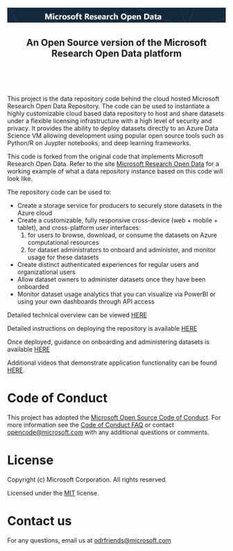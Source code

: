 ![MSROpenData_header](./docs/images/msropendata_header.png)
<H2 style="text-align: center;"> An Open Source version of the Microsoft Research Open Data platform </H2>

<br />
<br />
<br />

This project is the data repository code behind the cloud hosted Microsoft Research Open Data Repository. The code can be used to instantiate a highly customizable cloud based data repository to host and share datasets under a flexible licensing infrastructure with a high level of security and privacy. It provides the ability to deploy datasets directly to an Azure Data Science VM allowing development using popular open source tools such as Python/R on Juypter notebooks, and deep learning frameworks.

This code is forked from the original code that implements Microsoft Research Open Data. Refer to the site [Microsoft Research Open Data](https://msropendata.com) for a working
 example of what a data repository instance based on this code will look like. 

The repository code can be used to:
- Create a storage service for producers to securely store datasets in the Azure cloud
- Create a customizable, fully responsive cross-device (web + mobile + tablet), and cross-platform user interfaces: 
    1) for users to browse, download, or consume the datasets on Azure computational resources
    2) for dataset administrators to onboard and administer, and monitor usage for these datasets
- Create distinct authenticated experiences for regular users and organizational users 
- Allow dataset owners to administer datasets once they have been onboarded
- Monitor dataset usage analytics that you can visualize via PowerBI or using your own dashboards through API access



Detailed technical overview can be viewed [HERE](./docs/technical-overview.md)

Detailed instructions on deploying the repository is available [HERE](./docs/deployment.md)

Once deployed, guidance on onboarding and administering datasets is available [HERE](./docs/import-dataset.md)

Additional videos that demonstrate application functionality can be found [HERE](https://github.com/opendatacloud/opendatacloud/releases/tag/v1.0).

# Code of Conduct

This project has adopted the [Microsoft Open Source Code of Conduct](https://opensource.microsoft.com/codeofconduct/). For more information see the [Code of Conduct FAQ](https://opensource.microsoft.com/codeofconduct/faq/) or contact [opencode@microsoft.com](mailto:opencode@microsoft.com) with any additional questions or comments.

# License

Copyright (c) Microsoft Corporation. All rights reserved.

Licensed under the [MIT](LICENSE.txt) license.

# Contact us
For any questions, email us at odrfriends@microsoft.com
